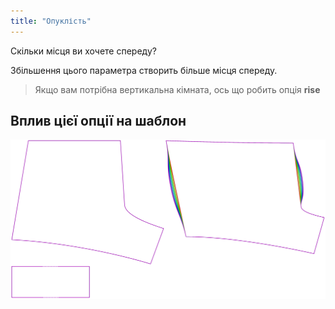 ```yaml
---
title: "Опуклість"
---
```


Скільки місця ви хочете спереду?

Збільшення цього параметра створить більше місця спереду.

> Якщо вам потрібна вертикальна кімната, ось що робить опція **rise**

## Вплив цієї опції на шаблон

![На цьому зображенні показано вплив цієї опції шляхом накладання декількох варіантів, які мають різне значення для цієї опції](shin_bulge_sample.svg "Вплив цієї опції на шаблон")
